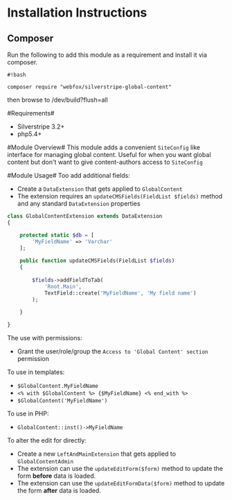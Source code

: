 # Installation Instructions #
## Composer ##
Run the following to add this module as a requirement and install it via composer.

```
#!bash

composer require "webfox/silverstripe-global-content"
```
then browse to /dev/build?flush=all


#Requirements#
* Silverstripe 3.2+
* php5.4+ 

#Module Overview#
This module adds a convenient `SiteConfig` like interface for managing global content.
 Useful for when you want global content but don't want to give content-authors access to `SiteConfig`
 
#Module Usage#
Too add additional fields:
* Create a `DataExtension` that gets applied to `GlobalContent`
* The extension requires an `updateCMSFields(FieldList $fields)` method and any standard `DataExtension` properties 

```php
class GlobalContentExtension extends DataExtension 
{

    protected static $db = [
        'MyFieldName' => 'Varchar'
    ];
    
    public function updateCMSFields(FieldList $fields)
    {
    
        $fields->addFieldToTab(
            'Root.Main', 
            TextField::create('MyFieldName', 'My field name')
        );
    
    }

}
```

The use with permissions:
* Grant the user/role/group the `Access to 'Global Content' section` permission

To use in templates:
* `$GlobalContent.MyFieldName`
* `<% with $GlobalContent %> {$MyFieldName} <% end_with %>`
* `$GlobalContent('MyFieldName')`

To use in PHP:
* `GlobalContent::inst()->MyFieldName`

To alter the edit for directly:
* Create a new `LeftAndMainExtension` that gets applied to `GlobalContentAdmin`
* The extension can use the `updateEditForm($form)` method to update the form **before** data is loaded.
* The extension can use the `updateEditFormData($form)` method to update the form **after** data is loaded.
